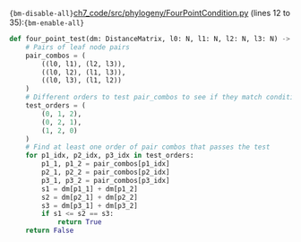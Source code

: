 `{bm-disable-all}`[ch7_code/src/phylogeny/FourPointCondition.py](ch7_code/src/phylogeny/FourPointCondition.py) (lines 12 to 35):`{bm-enable-all}`

```python
def four_point_test(dm: DistanceMatrix, l0: N, l1: N, l2: N, l3: N) -> bool:
    # Pairs of leaf node pairs
    pair_combos = (
        ((l0, l1), (l2, l3)),
        ((l0, l2), (l1, l3)),
        ((l0, l3), (l1, l2))
    )
    # Different orders to test pair_combos to see if they match conditions
    test_orders = (
        (0, 1, 2),
        (0, 2, 1),
        (1, 2, 0)
    )
    # Find at least one order of pair combos that passes the test
    for p1_idx, p2_idx, p3_idx in test_orders:
        p1_1, p1_2 = pair_combos[p1_idx]
        p2_1, p2_2 = pair_combos[p2_idx]
        p3_1, p3_2 = pair_combos[p3_idx]
        s1 = dm[p1_1] + dm[p1_2]
        s2 = dm[p2_1] + dm[p2_2]
        s3 = dm[p3_1] + dm[p3_2]
        if s1 <= s2 == s3:
            return True
    return False
```